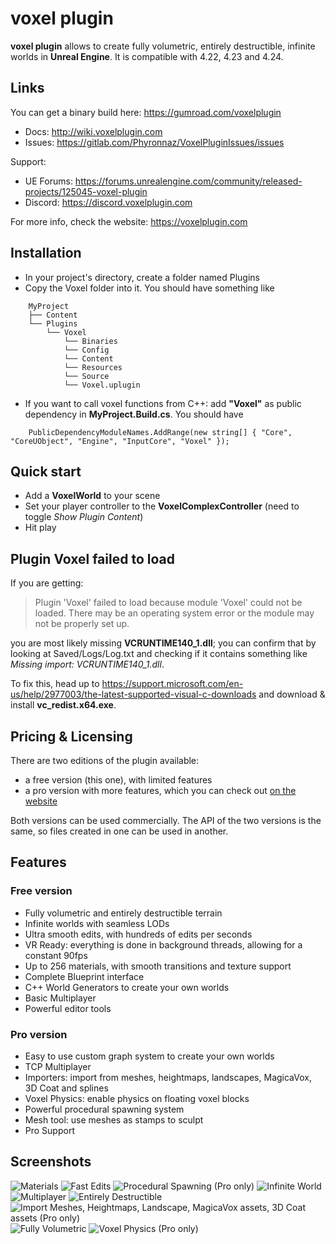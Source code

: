 # voxel plugin

**voxel plugin** allows to create fully volumetric, entirely destructible, infinite worlds in **Unreal Engine**.
It is compatible with 4.22, 4.23 and 4.24.

## Links

You can get a binary build here: https://gumroad.com/voxelplugin

- Docs: http://wiki.voxelplugin.com
- Issues: https://gitlab.com/Phyronnaz/VoxelPluginIssues/issues

Support:
- UE Forums: https://forums.unrealengine.com/community/released-projects/125045-voxel-plugin
- Discord: https://discord.voxelplugin.com

For more info, check the website: https://voxelplugin.com

## Installation

* In your project's directory, create a folder named Plugins
* Copy the Voxel folder into it. You should have something like
```
    MyProject
    ├── Content
    └── Plugins
        └── Voxel
            └── Binaries
            └── Config
            └── Content
            └── Resources
            └── Source
            └── Voxel.uplugin
```
* If you want to call voxel functions from C++: add **"Voxel"** as public dependency in **MyProject.Build.cs**. You should have
```
    PublicDependencyModuleNames.AddRange(new string[] { "Core", "CoreUObject", "Engine", "InputCore", "Voxel" });
```

## Quick start

* Add a **VoxelWorld** to your scene
* Set your player controller to the **VoxelComplexController** (need to toggle *Show Plugin Content*)
* Hit play

## Plugin Voxel failed to load

If you are getting:
> Plugin 'Voxel' failed to load because module 'Voxel' could not be loaded. There may be an operating system error or the module may not be properly set up.

you are most likely missing **VCRUNTIME140_1.dll**; you can confirm that by looking at Saved/Logs/Log.txt and checking if it contains something like _Missing import: VCRUNTIME140_1.dll_.

To fix this, head up to https://support.microsoft.com/en-us/help/2977003/the-latest-supported-visual-c-downloads and download & install **vc_redist.x64.exe**.

## Pricing & Licensing

There are two editions of the plugin available:

* a free version (this one), with limited features
* a pro version with more features, which you can check out [on the website](https://voxelplugin.com)

Both versions can be used commercially. The API of the two versions is the same, so files created in one can be used in another.

## Features

### Free version
* Fully volumetric and entirely destructible terrain
* Infinite worlds with seamless LODs
* Ultra smooth edits, with hundreds of edits per seconds
* VR Ready: everything is done in background threads, allowing for a constant 90fps
* Up to 256 materials, with smooth transitions and texture support
* Complete Blueprint interface
* C++ World Generators to create your own worlds
* Basic Multiplayer
* Powerful editor tools

### Pro version
* Easy to use custom graph system to create your own worlds
* TCP Multiplayer
* Importers: import from meshes, heightmaps, landscapes, MagicaVox, 3D Coat and splines
* Voxel Physics: enable physics on floating voxel blocks
* Powerful procedural spawning system
* Mesh tool: use meshes as stamps to sculpt
* Pro Support

## Screenshots
![Materials](https://i.imgur.com/du0V5i6.png)
![Fast Edits](https://i.imgur.com/4ouIrX9.png)
![Procedural Spawning (Pro only)](https://i.imgur.com/0Ic3o6h.png)
![Infinite World](https://i.imgur.com/hvfXNob.png)
![Multiplayer](https://i.imgur.com/wEMPfYm.png)
![Entirely Destructible](https://i.imgur.com/v3zjXQj.png)
![Import Meshes, Heightmaps, Landscape, MagicaVox assets, 3D Coat assets (Pro only)](https://i.imgur.com/YiX8afI.png)
![Fully Volumetric](https://i.imgur.com/9tH7yVv.png)
![Voxel Physics (Pro only)](https://i.imgur.com/c6Zc4oD.png)
